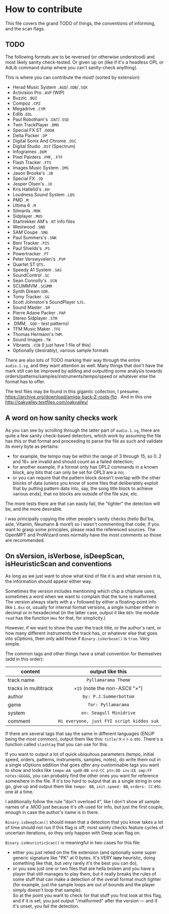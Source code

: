 # How to contribute

This file covers the grand TODO of things, the conventions of informing, and the scan flags.

## TODO

The following formats are to be reversed (or otherwise understood) and most likely sanity check-tested. Or given up on (like if it's a headless OPL or AdLib command dump where you can't sanity-check anything).

This is where you can contribute the most! (sorted by extension)

 - Herad Music System `.AGD`/`.SDB`/`.SQX`
 - Activision Pro `.AVP` (WIP)
 - Buzzic `.BUZ`
 - Compoz `.CPZ`
 - Megadrive `.CYM`
 - Edlib .`EDL`
 - Paul Robotham's `.DAT`/`.SSD`
 - Twin TrackPlayer `.DMO`
 - Special FX ST `.DODA`
 - Delta Packer `.DP`
 - Digital Sonix And Chrome `.DSC`
 - Digital Studio `.DST` (Spectrum)
 - Infogrames `.DUM`
 - Pixel Painters `.FMF`, `.FTF`
 - Flash Tracker `.FTS`
 - Images Music System `.IMS`
 - Jason Brooke's `.JB`
 - Special FX `.JD`
 - Jesper Olsen's `.JO`
 - Kris Hatlelid's `.KH`
 - Loudness Sound System `.LDS`
 - PMD `.M`
 - Ultima 6 `.M`
 - Silmarils `.MOK`
 - Sidplayer `.MUS`
 - Startrekker AM's `.NT` info files
 - Westwood `.SND`
 - SAM Coupe `.SNG`
 - Paul Summers's `.SNK`
 - Beni Tracker `.PIS`
 - Paul Shields's `.PS`
 - Powertracker `.PT`
 - Peter Verswyvelen's `.PVP`
 - Quartet ST `QTS.`
 - Speedy A1 System `.SAS`
 - SoundControl `.SC`
 - Sean Connolly's `.SCN`
 - SCUMMVM `.SCUMM`
 - Synth Dream `SDR.`
 - Tomy Tracker `.SG`
 - Scott Johnston's SoundPlayer `SJS.`
 - Sound Master `.SM`
 - Pierre Adane Packer `.PAP`
 - Stereo Sidplayer `.STR`
 - .DMM, `.SQD` - test patterns!
 - TFM Music Maker `.TFE`
 - Thomas Hermann's `THM.`
 - Sound Images `.TW`
 - Vibrants `.VIB` (I just have 1 file of this)
 - Optionally (desirably), various sample formats

There are also lots of TODO marking their way through the entire `audio.1.sg`, and they want attention as well. Many things that don't have the mark still can be improved by adding and outputting some analysis towards orders/patterns/samples/instruments/tempo/speed or whatever else the format has to offer.

The test files may be found in this gigantic collection, I presume: https://archive.org/download/amiga-back-2-roots-ftp . And in this one http://oakvalley.textfiles.com/oakvalley/


## A word on how sanity checks work

As you can see by scrolling through the latter part of `audio.1.sg`, there are quite a few sanity check-based detectors, which work by assuming the file has this or that format and proceeding to parse the file as such and validate its every byte as pertains:

 - for example, the tempo may be within the range of 3 through 15, so 0..2 and 16+ are invalid and should count as a failed detection;
 - for another example, if a format only has OPL2 commands in a known block, any bits that can only be set for OPL3 are a no;
 - or you can require that the pattern block doesn't overlap with the other blocks of data (unless you know of some files that deliberately exploit that by putting pattern data into, say, the song title block to achieve various ends), that no blocks are outside of the file size, etc.

The more tests there are that can easily fail, the "tighter" the detection will be, and the more desirable.

I was principally copying the other people's sanity checks (hello Bul'ba, asle, Vitamin, Neumann & more!) so I wasn't commenting that code; if you want to grasp some principles, please read the referenced sources. The OpenMPT and ProWizard ones normally have the most comments so those are recommended.

## On sVersion, isVerbose, isDeepScan, isHeuristicScan and conventions

As long as we just want to show what kind of file it is and what version it is, the information should appear either way.

Sometimes the version includes mentioning which chip a chiptune uses, sometimes a word when we want to complain that the tune is malformed. The version always starts with a `v` followed by either a floating-point info like `1.0xx` or, usually for internal format versions, a single number either in decimal or in hexadecimal (in the latter case, output it like `0Eh`: the module `read` has the function `Hex` for that, for simplicity.)

However, if we want to show the user the track title, or the author's rant, or how many different instruments the track has, or whatever else that goes into sOptions, then only add those if `Binary.isVerbose()` is `true`. Very simple.

The common tags and other things have a small convention for themselves (add in this order):

| content | output like this |
|-|:-:|
| track name | `Pyllamarama Theme` |
| tracks in multitrack | `×15` (note the non-ASCII "×") |
| author | `by: P.J.Summerbottom` |
| game | `for: Pyllamarama` |
| system | `on: Seagull Minidrive` |
| comment | `Hi everyone, just FYI script kiddos suk` |

If there are several tags that say the same in different languages (EN/JP being the most common), output them like this: `title/タイトル` etc. There's a function called `slashtag` that you can use for this.

If you want to output a lot of quick ubiquitous parameters (tempo, initial speed, orders, patterns, instruments, samples, notes), do write them out in a single sOptions addition that goes *after* any customisable tags you want to show and looks like `tempo:AA spd0:BB ord:CC ptn:DD ins:EE smp:FF notes:GGGGG`, you can probably find the other ones you want for reference somewhere in the file. If it's too hard to output that as a single string in one go, give up and output them like `tempo: BB`, `init.speed: BB`, `orders: CC` etc. one at a time.

I additionally follow the rule "don't overload it", like I don't show all sample names of a .MOD just because it's oft-used for info, but just the first couple, enough in case the author's name is in there.

`Binary.isDeepScan()` should mean that a detection that you know takes a lot of time should not run if this flag is off; most sanity checks feature cycles of uncertain iterations, so they only happen with Deep scan flag on.

`Binary.isHeuristicScan()` is meaningful in two cases for this file:
 - either you just relied on the file extension (and optionally some super generic signature like "PK" at 0 bytes. It's VERY ~~lazy~~ heuristic, doing something like that, but very rarely it's the best you can do),
 - or you saw just one or two files that are hella broken and you have a player that still manages to play them, but it really breaks the rules of some stuff that can make a detection of the overall format much tighter (for example, just the sample loops are out of bounds and the player simply doesn't loop that sample).  
 So at the point you want to check for that stuff you first look at this flag, and if it is set, you just output "/malformed" after the version — and if it's unset, you fail the detection.
